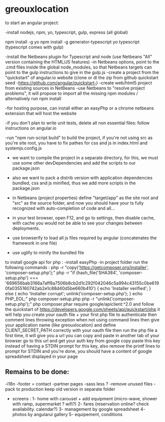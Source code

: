 # greouxlocation

to start an angular project:

-install nodejs, npm, yo, typescript, gulp, express (all global)

npm install -g yo
npm install -g generator-typescript
yo typescript
(typescript comes with gulp)

-install the Netbeans plugin for Typescript and node (use Netbeans "All" version containing the HTML/JS features)
-in Netbeans options, point to the .cmd files inside the global node_modules, so that Netbeans targets can point to the gulp instructions to give in the gulp.js
-create a project from the "quickstart" of angular.io website (clone or dl the zip from github quickstart seed -https://github.com/angular/quickstart-)
-create web/html5 project from existing sources in NetBeans
-use Netbeans to "resolve project problems", it will  propose to import all the missing npm modules / alternatively run npm install

-for hosting purpose, can install either an easyPhp or a chrome netbeans extension that will host the website

-if you don't plan to write unit tests, delete all non essential files: follow instructions on angular.io

-run "npm run-script build" to build the project, if you're not using src as you're site root, you have to fix pathes for css and js in index.html and systemjs.config.js

- we want to compile the project in a separate directory, for this, we must use some other devDependencies and add the scripts to our package.json
- also we want to pack a distrib version with application dependencies bundled, css and js minified, thus we add more scripts in the package.json

- in Netbeans (project properties) define "target/app" as the site root and "src" as the source folder, 
and now you should have your ts fully recognized with auto-completion of code and all...

- in your test browser, open F12, and go to settings, then disable cache, with cache you would not be able to see your changes between deployments.

- use browserify to load all js files required by angular (concatenates the framework in one file)
- use uglify to minify the bundled file

to install google api for php :
-install easyPhp
-in project folder run the following commands :
php -r "copy('https://getcomposer.org/installer', 'composer-setup.php');"
php -r "if (hash_file('SHA384', 'composer-setup.php') === '669656bab3166a7aff8a7506b8cb2d1c292f042046c5a994c43155c0be6190fa0355160742ab2e1c88d40d5be660b410') { echo 'Installer verified'; } else { echo 'Installer corrupt'; unlink('composer-setup.php'); } echo PHP_EOL;"
php composer-setup.php
php -r "unlink('composer-setup.php');"
php composer.phar require google/apiclient:^2.0
and follow the quickstart of https://developers.google.com/sheets/api/quickstart/php
it will help you create your oauth file + your first php file to authenticate
then comment lines throwing exception when not using command lines
then give your application name (like greouxlocation) and define CLIENT_SECRET_PATH correctly with your oauth file
then run the php file a first time, it will give you a url you can copy and paste in another tab of your browser
go to this url and get your auth key from google
copy paste this key instead of having a STDIN prompt for this key, also remove the printf lines to prompt for STDIN
and you're done, you should have a content of google spreadsheet displayed in your page


Remains to be done:
------------------
-i18n
-footer = contact
-partner pages
-sass less ?
-remove unused files
-pack to production keep old version in separate folder
- screens :
1- home with carousel + add equipment (micro-wave, shower with ramp, supermarket ? wifi?)
2- fares (reservation online? check availability. calendar?)
3- management by google spreadsheet
4- photos by angularui gallery
5- equipement, conditions

